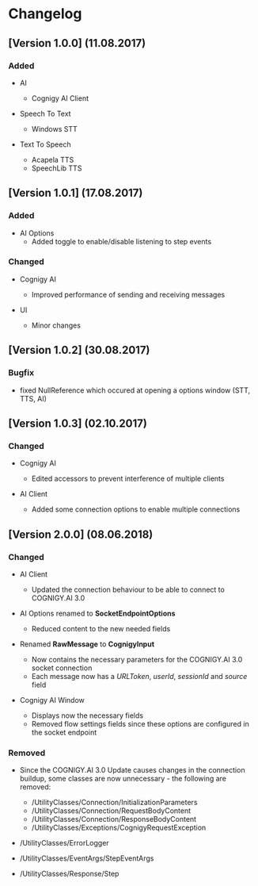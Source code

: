 # Changelog
## [Version 1.0.0] (11.08.2017)

### Added
 - AI
    - Cognigy AI Client

- Speech To Text
    - Windows STT

- Text To Speech
    - Acapela TTS
    - SpeechLib TTS

## [Version 1.0.1] (17.08.2017)

### Added
- AI Options
    - Added toggle to enable/disable listening to step events

### Changed
- Cognigy AI
    - Improved performance of sending and receiving messages

- UI
    - Minor changes

## [Version 1.0.2] (30.08.2017)

### Bugfix
- fixed NullReference which occured at opening a options window (STT, TTS, AI)

## [Version 1.0.3] (02.10.2017)

### Changed
- Cognigy AI
    - Edited accessors to prevent interference of multiple clients

- AI Client
    - Added some connection options to enable multiple connections

## [Version 2.0.0] (08.06.2018)

### Changed
- AI Client
    - Updated the connection behaviour to be able to connect to COGNIGY.AI 3.0

- AI Options renamed to **SocketEndpointOptions**
    - Reduced content to the new needed fields

- Renamed **RawMessage** to **CognigyInput**
    - Now contains the necessary parameters for the COGNIGY.AI 3.0 socket connection
    - Each message now has a *URLToken*, *userId*, *sessionId* and *source* field

- Cognigy AI Window
    - Displays now the necessary fields
    - Removed flow settings fields since these options are configured in the socket endpoint
    
### Removed
- Since the COGNIGY.AI 3.0 Update causes changes in the connection buildup, some classes are now unnecessary - the following are removed:
    - /UtilityClasses/Connection/InitializationParameters
    - /UtilityClasses/Connection/RequestBodyContent
    - /UtilityClasses/Connection/ResponseBodyContent
    - /UtilityClasses/Exceptions/CognigyRequestException

- /UtilityClasses/ErrorLogger 
- /UtilityClasses/EventArgs/StepEventArgs
- /UtilityClasses/Response/Step

